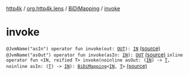 [http4k](../../index.md) / [org.http4k.lens](../index.md) / [BiDiMapping](index.md) / [invoke](./invoke.md)

# invoke

`@JvmName("asIn") operator fun invoke(out: `[`OUT`](index.md#OUT)`): `[`IN`](index.md#IN) [(source)](https://github.com/http4k/http4k/blob/master/http4k-core/src/main/kotlin/org/http4k/lens/BiDiMapping.kt#L36)
`@JvmName("asOut") operator fun invoke(asIn: `[`IN`](index.md#IN)`): `[`OUT`](index.md#OUT) [(source)](https://github.com/http4k/http4k/blob/master/http4k-core/src/main/kotlin/org/http4k/lens/BiDiMapping.kt#L39)
`inline operator fun <IN, reified T> invoke(noinline asOut: (`[`IN`](invoke.md#IN)`) -> `[`T`](invoke.md#T)`, noinline asIn: (`[`T`](invoke.md#T)`) -> `[`IN`](invoke.md#IN)`): `[`BiDiMapping`](index.md)`<`[`IN`](invoke.md#IN)`, `[`T`](invoke.md#T)`>` [(source)](https://github.com/http4k/http4k/blob/master/http4k-core/src/main/kotlin/org/http4k/lens/BiDiMapping.kt#L42)